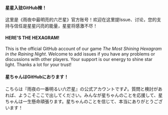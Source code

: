 #### 星星入驻GitHub辣！

这里是《雨夜中最明亮的六芒星》官方账号！欢迎在这里提Issue、讨论，您的支持与信任是星星闪亮的能量，星星将感激不尽！



#### HERE'S THE HEXAGRAM!

This is the official GitHub account of our game *The Most Shining Hexagram in the Raining Night*. Welcome to add issues if you have any problems or discussions with other players. Your support is our energy to shine star light. Thanks a lot for your trust!



#### 星ちゃんはGitHubにおります！

こちらは『雨夜の一番明るい六芒星』の公式アカウントです♪。質問と検討があれば、ようこそここで出してください。みんなが星ちゃんのことを応援して、星ちゃんは一生懸命頑張ります。星ちゃんのことを信じて、本当にありがとうございます！